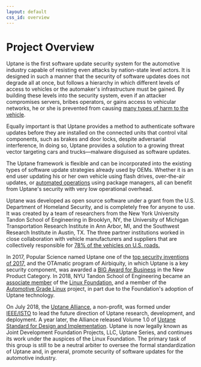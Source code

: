 ```yaml
---
layout: default
css_id: overview
---
```


# Project Overview

Uptane is the first software update security system for the automotive
industry capable of resisting even attacks by nation-state level actors.  It
is designed in such a manner that the security of software updates
does not degrade all at once, but follows a hierarchy in which different
levels of access to vehicles or the automaker's infrastructure must be gained.
By building these levels into the security system, even if an
attacker compromises servers, bribes operators, or gains access to vehicular
networks, he or she is prevented from causing [many types of harm to the
vehicle](https://docs.google.com/document/d/1pBK--40BCg_ofww4GES0weYFB6tZRedAjUy6PJ4Rgzk/edit#heading=h.ertrftdz3oms).

Equally important is that Uptane provides a method
to authenticate software updates before they are installed on the connected
units that control vital components, such as brakes and door locks, despite
adversarial interference,  In doing
so, Uptane provides a solution to a growing threat vector targeting cars and
trucks—malware disguised as software updates.

The Uptane framework is flexible and can be incorporated into the existing
types of software update strategies already used by OEMs.  Whether it is
an end user updating
his or her own vehicle using flash drives, over-the-air updates, or
[automated operations](https://sbabic.github.io/swupdate/overview.html)
using package managers, all can benefit from Uptane's security with very low
operational overhead.

Uptane was developed as open source software under a grant from
the U.S. Department of Homeland Security, and is completely free for anyone
to use.  It  was created by a team of researchers from the New York University
Tandon School of Engineering in Brooklyn, NY, the University of Michigan
Transportation Research Institute in Ann Arbor, MI, and the Southwest Research
Institute in Austin, TX. The three partner
institutions worked in close collaboration with vehicle manufacturers and
suppliers that are collectively responsible for [78% of the vehicles on U.S. roads.](https://ieeexplore.ieee.org/stamp/stamp.jsp?tp=&arnumber=8278174&tag=1 )

In 2017, Popular Science named Uptane one of the
[top security inventions of 2017,](https://www.popsci.com/top-security-innovations-2017 )
and the OTAmatic program of Airbiquity, in which Uptane is a key security component,
was awarded a [BIG Award for Business](https://www.bintelligence.com/big-awards-for-business/) in
the New Product Category. In 2018, NYU Tandon School of
Engineering became an [associate member](https://www.automotivelinux.org/announcements/2018/08/16/automotive-grade-linux-extends-global-reach-with-six-new-members) of the [Linux Foundation,](https://www.linuxfoundation.org/)
and a member of the [Automotive Grade Linux](https://www.automotivelinux.org/) project,
in part due to the Foundation's adoption of Uptane technology.

On July 2018, the [Uptane Alliance](https://ieee-isto.org/member_programs/uptane-alliance/), a non-profit, was formed under [IEEE/ISTO](https://ieee-isto.org/) to
lead the future direction of Uptane research, development, and deployment. A year later, the Alliance released Volume 1.0 of [Uptane Standard for Design and Implementation](https://github.com/uptane/uptane-standard/releases/download/1.0.0/ieee-isto-6100.1.0.0.uptane-standard.html). Uptane is now legally known as Joint Development Foundation Projects, LLC, Uptane Series, and continues its work under the auspices of the Linux Foundation.
The primary task of this group is still to be a neutral arbiter to oversee the
formal standardization of Uptane and, in general, promote security of software updates for the automotive industry.
